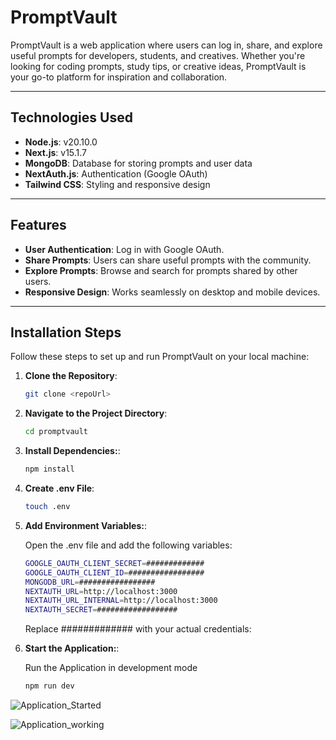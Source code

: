 # PromptVault

PromptVault is a web application where users can log in, share, and explore useful prompts for developers, students, and creatives. Whether you're looking for coding prompts, study tips, or creative ideas, PromptVault is your go-to platform for inspiration and collaboration.

---

## **Technologies Used**
- **Node.js**: v20.10.0
- **Next.js**: v15.1.7
- **MongoDB**: Database for storing prompts and user data
- **NextAuth.js**: Authentication (Google OAuth)
- **Tailwind CSS**: Styling and responsive design

---

## **Features**
- **User Authentication**: Log in with Google OAuth.
- **Share Prompts**: Users can share useful prompts with the community.
- **Explore Prompts**: Browse and search for prompts shared by other users.
- **Responsive Design**: Works seamlessly on desktop and mobile devices.

---

## **Installation Steps**

Follow these steps to set up and run PromptVault on your local machine:

1. **Clone the Repository**:
   ```bash
   git clone <repoUrl>
2. **Navigate to the Project Directory**:
    ```bash
    cd promptvault
1. **Install Dependencies:**:
   ```bash
   npm install
1. **Create .env File**:
   ```bash
   touch .env
1. **Add Environment Variables:**:

   Open the .env file and add the following variables:
   ```bash
   GOOGLE_OAUTH_CLIENT_SECRET=#############
   GOOGLE_OAUTH_CLIENT_ID=#################
   MONGODB_URL=#################
   NEXTAUTH_URL=http://localhost:3000
   NEXTAUTH_URL_INTERNAL=http://localhost:3000
   NEXTAUTH_SECRET=##################
   ```
   Replace ############# with your actual credentials:
1. **Start the Application:**:

   Run the Application in development mode 
   ```bash
   npm run dev
![Application_Started](https://github.com/user-attachments/assets/ac81725a-fb53-4e1c-8bb6-bbf3cf968fd4)

![Application_working](https://github.com/user-attachments/assets/3877c719-4884-476e-bdd1-8a9f741a386b)
   
